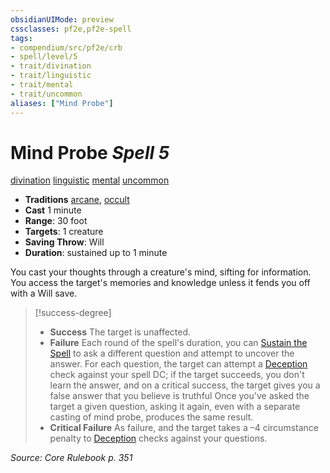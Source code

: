 ```yaml
---
obsidianUIMode: preview
cssclasses: pf2e,pf2e-spell
tags:
- compendium/src/pf2e/crb
- spell/level/5
- trait/divination
- trait/linguistic
- trait/mental
- trait/uncommon
aliases: ["Mind Probe"]
---
```

# Mind Probe *Spell 5*   
[divination](rules/traits/divination.md "Divination School Trait")  [linguistic](rules/traits/linguistic.md "Linguistic Effect Trait")  [mental](rules/traits/mental.md "Mental Effect Trait")  [uncommon](rules/traits/uncommon.md "Uncommon Rarity Trait")  

- **Traditions** [arcane](rules/traits/arcane.md "Arcane Tradition Trait"), [occult](rules/traits/occult.md "Occult Tradition Trait")
- **Cast** 1 minute 
- **Range**: 30 foot
- **Targets**: 1 creature
- **Saving Throw**: Will
- **Duration**: sustained up to 1 minute

You cast your thoughts through a creature's mind, sifting for information. You access the target's memories and knowledge unless it fends you off with a Will save.

> [!success-degree] 
> - **Success** The target is unaffected.
> - **Failure** Each round of the spell's duration, you can [Sustain the Spell](rules/actions/sustain-a-spell.md) to ask a different question and attempt to uncover the answer. For each question, the target can attempt a [Deception](compendium/skills.md#Deception) check against your spell DC; if the target succeeds, you don't learn the answer, and on a critical success, the target gives you a false answer that you believe is truthful Once you've asked the target a given question, asking it again, even with a separate casting of mind probe, produces the same result.
> - **Critical Failure** As failure, and the target takes a –4 circumstance penalty to [Deception](compendium/skills.md#Deception) checks against your questions.

*Source: Core Rulebook p. 351*